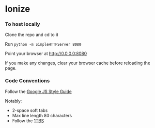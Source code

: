 # Ionize

### To host locally
Clone the repo and cd to it

Run `python -m SimpleHTTPServer 8080`

Point your browser at http://0.0.0.0:8080

If you make any changes, clear your browser cache before reloading the page.

### Code Conventions
Follow the [Google JS Style Guide](https://google-styleguide.googlecode.com/svn/trunk/javascriptguide.xml)

Notably:
- 2-space soft tabs
- Max line length 80 characters
- Follow the [1TBS](https://en.wikipedia.org/wiki/Indent_style#Variant:_1TBS)
